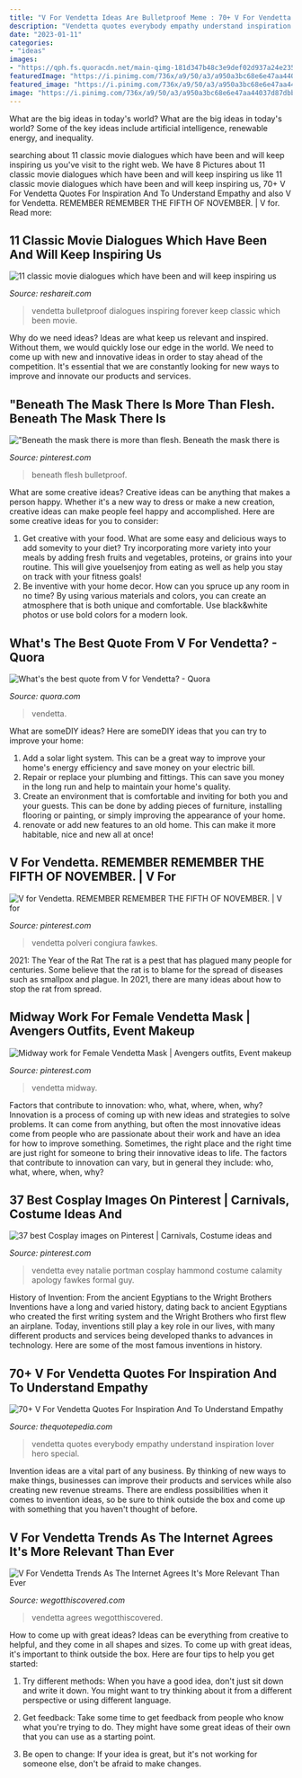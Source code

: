 ```yaml
---
title: "V For Vendetta Ideas Are Bulletproof Meme : 70+ V For Vendetta Quotes For Inspiration And To Understand Empathy"
description: "Vendetta quotes everybody empathy understand inspiration lover hero special"
date: "2023-01-11"
categories:
- "ideas"
images:
- "https://qph.fs.quoracdn.net/main-qimg-181d347b48c3e9def02d937a24e23546-c"
featuredImage: "https://i.pinimg.com/736x/a9/50/a3/a950a3bc68e6e47aa44037d87dbb58f4--v-for-vendetta-natalie-portman.jpg"
featured_image: "https://i.pinimg.com/736x/a9/50/a3/a950a3bc68e6e47aa44037d87dbb58f4--v-for-vendetta-natalie-portman.jpg"
image: "https://i.pinimg.com/736x/a9/50/a3/a950a3bc68e6e47aa44037d87dbb58f4--v-for-vendetta-natalie-portman.jpg"
---
```



What are the big ideas in today's world?
What are the big ideas in today's world? 
Some of the key ideas include artificial intelligence, renewable energy, and inequality.

	

		
searching about 11 classic movie dialogues which have been and will keep inspiring us you've visit to the right web. We have 8 Pictures about 11 classic movie dialogues which have been and will keep inspiring us like 11 classic movie dialogues which have been and will keep inspiring us, 70+ V For Vendetta Quotes For Inspiration And To Understand Empathy and also V for Vendetta. REMEMBER REMEMBER THE FIFTH OF NOVEMBER. | V for. Read more:
		
    
## 11 Classic Movie Dialogues Which Have Been And Will Keep Inspiring Us

<img loading=lazy src="https://www.reshareit.com/wp-content/uploads/V-for-Vendetta-ideas-are-bulletproof.jpg" onerror="this.onerror=null;this.src='https://tse4.mm.bing.net/th?id=OIP.0Ou6z0WF-4a028lJNotiOgHaEo&amp;pid=15.1';" alt="11 classic movie dialogues which have been and will keep inspiring us">

_Source: reshareit.com_

>vendetta bulletproof dialogues inspiring forever keep classic which been movie. 

	

Why do we need ideas?
Ideas are what keep us relevant and inspired. Without them, we would quickly lose our edge in the world. We need to come up with new and innovative ideas in order to stay ahead of the competition. It's essential that we are constantly looking for new ways to improve and innovate our products and services.

    
## &quot;Beneath The Mask There Is More Than Flesh. Beneath The Mask There Is

<img loading=lazy src="https://s-media-cache-ak0.pinimg.com/600x315/19/fa/e6/19fae690c84828848c92b257c471f90a.jpg" onerror="this.onerror=null;this.src='https://tse4.mm.bing.net/th?id=OIP.8oHR3qvXIu3kxaU5hQxFqQHaD4&amp;pid=15.1';" alt="&quot;Beneath the mask there is more than flesh. Beneath the mask there is">

_Source: pinterest.com_

>beneath flesh bulletproof. 

	

What are some creative ideas?
Creative ideas can be anything that makes a person happy. Whether it's a new way to dress or make a new creation, creative ideas can make people feel happy and accomplished. Here are some creative ideas for you to consider: 
1. Get creative with your food. What are some easy and delicious ways to add somevity to your diet? Try incorporating more variety into your meals by adding fresh fruits and vegetables, proteins, or grains into your routine. This will give youelsenjoy from eating as well as help you stay on track with your fitness goals! 
2. Be inventive with your home decor. How can you spruce up any room in no time? By using various materials and colors, you can create an atmosphere that is both unique and comfortable. Use black&white photos or use bold colors for a modern look.

    
## What&#039;s The Best Quote From V For Vendetta? - Quora

<img loading=lazy src="https://qph.fs.quoracdn.net/main-qimg-181d347b48c3e9def02d937a24e23546-c" onerror="this.onerror=null;this.src='https://tse4.mm.bing.net/th?id=OIP.GWE8JRkDE5KHYIUppl_pTQAAAA&amp;pid=15.1';" alt="What&#039;s the best quote from V for Vendetta? - Quora">

_Source: quora.com_

>vendetta. 

	

What are someDIY ideas?
Here are someDIY ideas that you can try to improve your home:
1. Add a solar light system. This can be a great way to improve your home's energy efficiency and save money on your electric bill.
2. Repair or replace your plumbing and fittings. This can save you money in the long run and help to maintain your home's quality.
3. Create an environment that is comfortable and inviting for both you and your guests. This can be done by adding pieces of furniture, installing flooring or painting, or simply improving the appearance of your home.
4. renovate or add new features to an old home. This can make it more habitable, nice and new all at once!

    
## V For Vendetta. REMEMBER REMEMBER THE FIFTH OF NOVEMBER. | V For

<img loading=lazy src="https://i.pinimg.com/originals/65/e5/92/65e5924bb2940c156cef8490f9edffe5.jpg" onerror="this.onerror=null;this.src='https://tse3.mm.bing.net/th?id=OIP.VXCSjF8lRBkHb6RVYJPcEAHaKM&amp;pid=15.1';" alt="V for Vendetta. REMEMBER REMEMBER THE FIFTH OF NOVEMBER. | V for">

_Source: pinterest.com_

>vendetta polveri congiura fawkes. 

	

2021: The Year of the Rat
The rat is a pest that has plagued many people for centuries. Some believe that the rat is to blame for the spread of diseases such as smallpox and plague. In 2021, there are many ideas about how to stop the rat from spread.

    
## Midway Work For Female Vendetta Mask | Avengers Outfits, Event Makeup

<img loading=lazy src="https://i.pinimg.com/736x/76/85/ce/7685ce8a2f23a5711c835c629a1106a8--vendetta-mask-makeup-designs.jpg" onerror="this.onerror=null;this.src='https://tse3.mm.bing.net/th?id=OIP.EIRD-UNKPFjgVr2tSuVE5wDYEg&amp;pid=15.1';" alt="Midway work for Female Vendetta Mask | Avengers outfits, Event makeup">

_Source: pinterest.com_

>vendetta midway. 

	

Factors that contribute to innovation: who, what, where, when, why?
Innovation is a process of coming up with new ideas and strategies to solve problems. It can come from anything, but often the most innovative ideas come from people who are passionate about their work and have an idea for how to improve something. Sometimes, the right place and the right time are just right for someone to bring their innovative ideas to life. The factors that contribute to innovation can vary, but in general they include: who, what, where, when, why?

    
## 37 Best Cosplay Images On Pinterest | Carnivals, Costume Ideas And

<img loading=lazy src="https://i.pinimg.com/736x/a9/50/a3/a950a3bc68e6e47aa44037d87dbb58f4--v-for-vendetta-natalie-portman.jpg" onerror="this.onerror=null;this.src='https://tse1.mm.bing.net/th?id=OIP.t1yVIx5hVF4Ov7mKbmCU6gAAAA&amp;pid=15.1';" alt="37 best Cosplay images on Pinterest | Carnivals, Costume ideas and">

_Source: pinterest.com_

>vendetta evey natalie portman cosplay hammond costume calamity apology fawkes formal guy. 

	

History of Invention: From the ancient Egyptians to the Wright Brothers
Inventions have a long and varied history, dating back to ancient Egyptians who created the first writing system and the Wright Brothers who first flew an airplane. Today, inventions still play a key role in our lives, with many different products and services being developed thanks to advances in technology. Here are some of the most famous inventions in history.

    
## 70+ V For Vendetta Quotes For Inspiration And To Understand Empathy

<img loading=lazy src="https://www.thequotepedia.com/wp-content/uploads/2020/07/8-1024x576.jpg" onerror="this.onerror=null;this.src='https://tse1.mm.bing.net/th?id=OIP.UnzvNyOrUGGVl80hyqmBlQHaEK&amp;pid=15.1';" alt="70+ V For Vendetta Quotes For Inspiration And To Understand Empathy">

_Source: thequotepedia.com_

>vendetta quotes everybody empathy understand inspiration lover hero special. 

	

Invention ideas are a vital part of any business. By thinking of new ways to make things, businesses can improve their products and services while also creating new revenue streams. There are endless possibilities when it comes to invention ideas, so be sure to think outside the box and come up with something that you haven't thought of before.

    
## V For Vendetta Trends As The Internet Agrees It&#039;s More Relevant Than Ever

<img loading=lazy src="https://wegotthiscovered.com/wp-content/uploads/2020/11/160425282428978182-22.jpeg" onerror="this.onerror=null;this.src='https://tse1.mm.bing.net/th?id=OIP.Qum1_n64j4gVG8V2mmFz2gHaDu&amp;pid=15.1';" alt="V For Vendetta Trends As The Internet Agrees It&#039;s More Relevant Than Ever">

_Source: wegotthiscovered.com_

>vendetta agrees wegotthiscovered. 

	

How to come up with great ideas?
Ideas can be everything from creative to helpful, and they come in all shapes and sizes. To come up with great ideas, it's important to think outside the box. Here are four tips to help you get started:
1. Try different methods: When you have a good idea, don't just sit down and write it down. You might want to try thinking about it from a different perspective or using different language.

2. Get feedback: Take some time to get feedback from people who know what you're trying to do. They might have some great ideas of their own that you can use as a starting point.

3. Be open to change: If your idea is great, but it's not working for someone else, don't be afraid to make changes.

